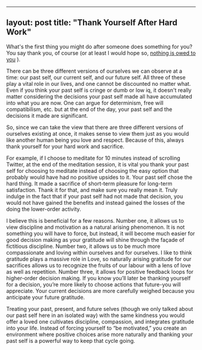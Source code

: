 
---
layout: post
title:  "Thank Yourself After Hard Work"
---

What's the first thing you might do after someone does something for you? You say thank you, of course (or at least I would hope so, [nothing is owed to you](https://www.psswordprotectd.com/2025/01/22/Existential-Endowment/)
). 

There can be three different versions of ourselves we can observe at a time: our past self, our current self, and our future self. All three of these play a vital role in our lives, and one cannot be discounted no matter what. Even if you think your past self is cringe or dumb or low iq, it doesn't really matter considering the decisions your past self made all have accumulated into what you are now. One can argue for determinism, free will compatibilism, etc. but at the end of the day, your past self and the decisions it made are significant.

So, since we can take the view that there are three different versions of ourselves existing at once, it makes sense to view them just as you would like another human being you love and respect. Because of this, always thank yourself for your hard work and sacrifice. 

For example, if I choose to meditate for 10 minutes instead of scrolling Twitter, at the end of the meditation session, it is vital you thank your past self for choosing to meditate instead of choosing the easy option that probably would have had no positive upsides to it. Your past self chose the hard thing. It made a sacrifice of short-term pleasure for long-term satisfaction. Thank it for that, and make sure you really mean it. Truly indulge in the fact that if your past self had not made that decision, you would not have gained the benefits and instead gained the losses of the doing the lower-order activity. 

I believe this is beneficial for a few reasons. Number one, it allows us to view discipline and motivation as a natural arising phenomenon. It is not something you will have to force, but instead, it will become much easier for good decision making as your gratitude will shine through the façade of fictitious discipline. Number two, it allows us to be much more compassionate and loving within ourselves and for ourselves. I like to think gratitude plays a massive role in Love, so naturally arising gratitude for our sacrifices allows us to recognize the fruits of our labour with a lens of love as well as repetition. Number three, it allows for positive feedback loops for higher-order decision making. If you know you’ll later be thanking yourself for a decision, you’re more likely to choose actions that future-you will appreciate. Your current decisions are more carefully weighed because you anticipate your future gratitude.

Treating your past, present, and future selves (though we only talked about our past self here in an isolated way) with the same kindness you would offer a loved one cultivates discipline, compassion, and integrates gratitude into your life. Instead of forcing yourself to “be motivated,” you create an environment where positive choices arise more naturally and thanking your past self is a powerful way to keep that cycle going.